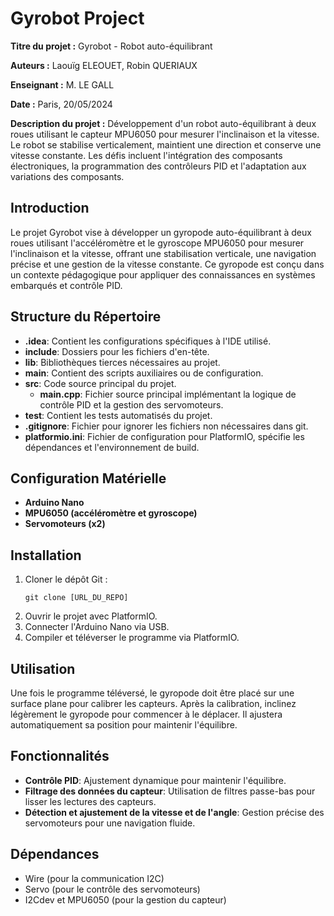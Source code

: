# Gyrobot Project

**Titre du projet :** Gyrobot - Robot auto-équilibrant

**Auteurs :** Laouïg ELEOUET, Robin QUERIAUX

**Enseignant :** M. LE GALL

**Date :** Paris, 20/05/2024

**Description du projet :**
Développement d'un robot auto-équilibrant à deux roues utilisant le capteur MPU6050 pour mesurer l'inclinaison et la vitesse. Le robot se stabilise verticalement, maintient une direction et conserve une vitesse constante. Les défis incluent l'intégration des composants électroniques, la programmation des contrôleurs PID et l'adaptation aux variations des composants.

## Introduction

Le projet Gyrobot vise à développer un gyropode auto-équilibrant à deux roues utilisant l'accéléromètre et le gyroscope MPU6050 pour mesurer l'inclinaison et la vitesse, offrant une stabilisation verticale, une navigation précise et une gestion de la vitesse constante. Ce gyropode est conçu dans un contexte pédagogique pour appliquer des connaissances en systèmes embarqués et contrôle PID.

## Structure du Répertoire

- **.idea**: Contient les configurations spécifiques à l'IDE utilisé.
- **include**: Dossiers pour les fichiers d'en-tête.
- **lib**: Bibliothèques tierces nécessaires au projet.
- **main**: Contient des scripts auxiliaires ou de configuration.
- **src**: Code source principal du projet.
  - **main.cpp**: Fichier source principal implémentant la logique de contrôle PID et la gestion des servomoteurs.
- **test**: Contient les tests automatisés du projet.
- **.gitignore**: Fichier pour ignorer les fichiers non nécessaires dans git.
- **platformio.ini**: Fichier de configuration pour PlatformIO, spécifie les dépendances et l'environnement de build.

## Configuration Matérielle

- **Arduino Nano**
- **MPU6050 (accéléromètre et gyroscope)**
- **Servomoteurs (x2)**

## Installation

1. Cloner le dépôt Git :
   ```
   git clone [URL_DU_REPO]
   ```
2. Ouvrir le projet avec PlatformIO.
3. Connecter l'Arduino Nano via USB.
4. Compiler et téléverser le programme via PlatformIO.

## Utilisation

Une fois le programme téléversé, le gyropode doit être placé sur une surface plane pour calibrer les capteurs. Après la calibration, inclinez légèrement le gyropode pour commencer à le déplacer. Il ajustera automatiquement sa position pour maintenir l'équilibre.

## Fonctionnalités

- **Contrôle PID**: Ajustement dynamique pour maintenir l'équilibre.
- **Filtrage des données du capteur**: Utilisation de filtres passe-bas pour lisser les lectures des capteurs.
- **Détection et ajustement de la vitesse et de l'angle**: Gestion précise des servomoteurs pour une navigation fluide.

## Dépendances

- Wire (pour la communication I2C)
- Servo (pour le contrôle des servomoteurs)
- I2Cdev et MPU6050 (pour la gestion du capteur)
